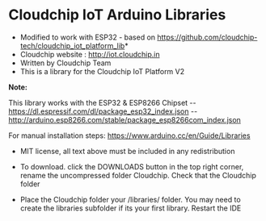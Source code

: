 # Cloudchip IoT Arduino Libraries

* Modified to work with ESP32 - based on https://github.com/cloudchip-tech/cloudchip_iot_platform_lib*
* Cloudchip website : http://iot.cloudchip.in
* Written by Cloudchip Team
* This is a library for the Cloudchip IoT Platform V2

**Note:**

This library works with the ESP32 & ESP8266 Chipset
-- https://dl.espressif.com/dl/package_esp32_index.json
-- http://arduino.esp8266.com/stable/package_esp8266com_index.json
 
For manual installation steps: https://www.arduino.cc/en/Guide/Libraries 

* MIT license, all text above must be included in any redistribution
* To download. click the DOWNLOADS button in the top right corner, rename the uncompressed folder Cloudchip. Check that the Cloudchip folder 

* Place the Cloudchip folder your <arduinosketchfolder>/libraries/ folder. You may need to create the libraries subfolder if its your first library. Restart the IDE
